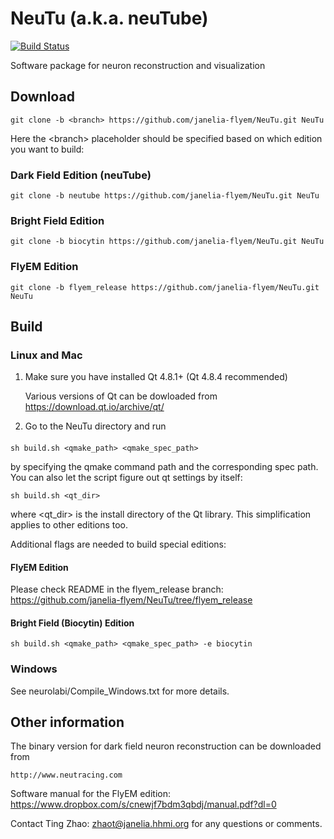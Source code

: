 NeuTu (a.k.a. neuTube)
=====

[![Build Status](https://drone.io/github.com/janelia-flyem/NeuTu/status.png)](https://drone.io/github.com/janelia-flyem/NeuTu/latest)

Software package for neuron reconstruction and visualization

## Download

    git clone -b <branch> https://github.com/janelia-flyem/NeuTu.git NeuTu

Here the \<branch\> placeholder should be specified based on which edition you want to build:

### Dark Field Edition (neuTube)

    git clone -b neutube https://github.com/janelia-flyem/NeuTu.git NeuTu

### Bright Field Edition

    git clone -b biocytin https://github.com/janelia-flyem/NeuTu.git NeuTu

### FlyEM Edition

    git clone -b flyem_release https://github.com/janelia-flyem/NeuTu.git NeuTu

    
## Build

### Linux and Mac

1. Make sure you have installed Qt 4.8.1+ (Qt 4.8.4 recommended)

    Various versions of Qt can be dowloaded from https://download.qt.io/archive/qt/
    
2. Go to the NeuTu directory and run

####

    sh build.sh <qmake_path> <qmake_spec_path>

by specifying the qmake command path and the corresponding spec path. You can also let the script figure out qt settings by itself:

    sh build.sh <qt_dir>

where \<qt_dir\> is the install directory of the Qt library. This simplification applies to other editions too.

Additional flags are needed to build special editions:

#### FlyEM Edition
    
Please check README in the flyem_release branch: https://github.com/janelia-flyem/NeuTu/tree/flyem_release

#### Bright Field (Biocytin) Edition

    sh build.sh <qmake_path> <qmake_spec_path> -e biocytin

### Windows

See neurolabi/Compile_Windows.txt for more details.

## Other information
 
The binary version for dark field neuron reconstruction can be downloaded from 

    http://www.neutracing.com

Software manual for the FlyEM edition: https://www.dropbox.com/s/cnewjf7bdm3qbdj/manual.pdf?dl=0

Contact Ting Zhao: zhaot@janelia.hhmi.org for any questions or comments.
